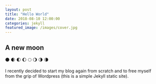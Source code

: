 ```yaml
---
layout: post
title: "Hello World"
date: 2018-08-10 12:00:00
categories: jekyll
featured_image: /images/cover.jpg
---
```



## A new moon
🌑 🌒 🌓 🌔 🌕 🌖 🌗 🌘 
  
I recently decided to start my blog again from scratch and to free myself from the
grip of Wordpress (this is a simple Jekyll static site).
